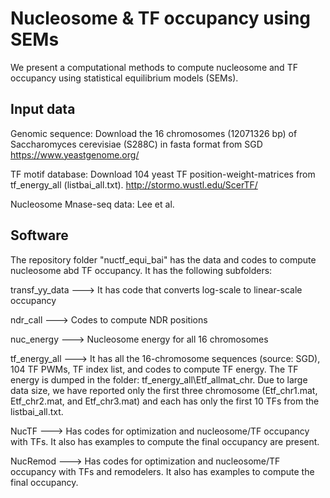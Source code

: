 # Nucleosome & TF occupancy using SEMs
We present a computational methods to compute nucleosome and TF occupancy using statistical equilibrium models (SEMs).
## Input data
Genomic sequence: Download the 16 chromosomes (12071326 bp) of Saccharomyces cerevisiae (S288C) in fasta format from SGD https://www.yeastgenome.org/

TF motif database: Download 104 yeast TF position-weight-matrices from tf_energy_all (listbai_all.txt). http://stormo.wustl.edu/ScerTF/

Nucleosome Mnase-seq data: Lee et al.
## Software

The repository folder "nuctf_equi_bai" has the data and codes to compute nucleosome abd TF occupancy. It has the following subfolders:

transf_yy_data ---> It has code that converts log-scale to linear-scale occupancy 

ndr_call ---> Codes to compute NDR positions  

nuc_energy ---> Nucleosome energy for all 16 chromosomes

tf_energy_all ---> It has all the 16-chromosome sequences (source: SGD), 104 TF PWMs, TF index list, and codes to compute TF energy. The TF energy is dumped in the folder: tf_energy_all\Etf_allmat_chr. Due to large data size, we have reported only the first three chromosome (Etf_chr1.mat, Etf_chr2.mat, and Etf_chr3.mat) and each has only the first 10 TFs from the listbai_all.txt.

NucTF ---> Has codes for optimization and nucleosome/TF occupancy with TFs. It also has examples to compute the final occupancy are present.

NucRemod ---> Has codes for optimization and nucleosome/TF occupancy with TFs and remodelers. It also has examples to compute the final occupancy.
